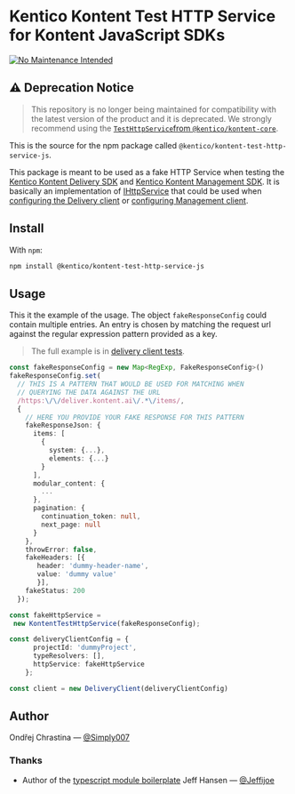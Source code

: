 # Kentico Kontent Test HTTP Service for Kontent JavaScript SDKs

[![No Maintenance Intended](https://unmaintained.tech/badge.svg)](http://unmaintained.tech/)
## :warning: Deprecation Notice
> This repository is no longer being maintained for compatibility with the latest version of the product and it is deprecated. We strongly recommend using the [`TestHttpService`from `@kentico/kontent-core`](https://www.npmjs.com/package/@kentico/kontent-core).

This is the source for the npm package called `@kentico/kontent-test-http-service-js`.

This package is meant to be used as a fake HTTP Service when testing the [Kentico Kontent Delivery SDK](https://github.com/Kentico/kontent-delivery-sdk-js) and [Kentico Kontent Management SDK](https://github.com/Kentico/kontent-management-sdk-js). It is basically an implementation of [IHttpService](https://github.com/Kentico/kontent-core-js/blob/master/lib/http/ihttp.service.ts) that could be used when [configuring the Delivery client](https://github.com/Kentico/kontent-delivery-sdk-js/blob/master/DOCS.md#client-configuration) or [configuring Management client](https://github.com/Kentico/kontent-management-sdk-js#configuration).

## Install

With `npm`:

```sh
npm install @kentico/kontent-test-http-service-js
```

## Usage

This it the example of the usage. The object `fakeResponseConfig` could contain multiple entries. An entry is chosen by matching the request url against the regular expression pattern provided as a key.

> The full example is in [delivery client tests](/src/__tests__/delivery-client.test.ts).

```typescript
const fakeResponseConfig = new Map<RegExp, FakeResponseConfig>()
fakeResponseConfig.set(
  // THIS IS A PATTERN THAT WOULD BE USED FOR MATCHING WHEN
  // QUERYING THE DATA AGAINST THE URL
  /https:\/\/deliver.kontent.ai\/.*\/items/,  
  {
    // HERE YOU PROVIDE YOUR FAKE RESPONSE FOR THIS PATTERN
    fakeResponseJson: {
      items: [
        {
          system: {...},
          elements: {...}
        }
      ],
      modular_content: {
        ...
      },
      pagination: {
        continuation_token: null,
        next_page: null
      }
    },
    throwError: false,
    fakeHeaders: [{
       header: 'dummy-header-name',
       value: 'dummy value'
       }],
    fakeStatus: 200
  });

const fakeHttpService =
 new KontentTestHttpService(fakeResponseConfig);

const deliveryClientConfig = {
      projectId: 'dummyProject',
      typeResolvers: [],
      httpService: fakeHttpService
    };

const client = new DeliveryClient(deliveryClientConfig)
```

## Author

Ondřej Chrastina — [@Simply007](https://twitter.com/Simply007)

### Thanks

- Author of the [typescript module boilerplate](https://github.com/jeffijoe/ts-module-boilerplate) Jeff Hansen — [@Jeffijoe](https://twitter.com/Jeffijoe)
